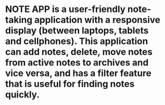 # NOTE APP is a user-friendly note-taking application with a responsive display (between laptops, tablets and cellphones). This application can add notes, delete, move notes from active notes to archives and vice versa, and has a filter feature that is useful for finding notes quickly.
